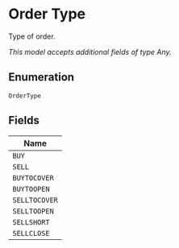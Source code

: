 
# Order Type

Type of order.

*This model accepts additional fields of type Any.*

## Enumeration

`OrderType`

## Fields

| Name |
|  --- |
| `BUY` |
| `SELL` |
| `BUYTOCOVER` |
| `BUYTOOPEN` |
| `SELLTOCOVER` |
| `SELLTOOPEN` |
| `SELLSHORT` |
| `SELLCLOSE` |

